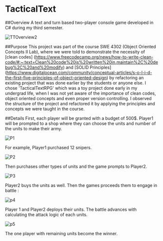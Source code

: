 # TacticalText

##Overview 
A text and turn based two-player console game developed in C# during my third semester. 

![TTOverview2](https://github.com/saadmansakib47/TacticalText/assets/134169023/a6c8a372-9397-48da-bab8-c910773ae76c)


##Purpose
This project was part of the course SWE 4302 (Object Oriented Concepts II Lab), where we were told to demonstrate the necessity of [clean codes] (https://www.freecodecamp.org/news/how-to-write-clean-code/#:~:text=Clean%20code%20is%20written%20in,maintain%2C%20debug%2C%20and%20modify) and [SOLID Principles] (https://www.digitalocean.com/community/conceptual-articles/s-o-l-i-d-the-first-five-principles-of-object-oriented-design) by refactoring an existing project that was done earlier by the students or anyone else. I chose 'TacticalTextRPG' which was a toy project done early in my undergrad life, when I was not yet aware of the importance of clean codes, object oriented concepts and even proper version controlling. I observed the structure 
of the project and refactored it by applying the principles and concepts we were taught in the course. 

##Details
First, each player will be granted with a budget of 500$. 
Player1 will be prompted to a shop where they can choose the units and number of the units to make their army. 

![P1](https://github.com/saadmansakib47/TacticalText/assets/134169023/65cac849-6a9d-4d12-8291-a2cafd85022f)

For example, Player1 purchased 12 snipers.

![P2](https://github.com/saadmansakib47/TacticalText/assets/134169023/03940bc1-c481-4006-b1bb-563c44e708f0)

Then purchases other types of units and the game prompts to Player2. 

![P3](https://github.com/saadmansakib47/TacticalText/assets/134169023/09d8a28e-a949-4d3c-953e-a68dff7f6ddb)

Player2 buys the units as well. Then the games proceeds them to engage in battle : 

![p4](https://github.com/saadmansakib47/TacticalText/assets/134169023/e64b94f4-63e3-430c-af78-e6a125580651)

Player 1 and Player2 deploys their units. The battle advances with calculating the attack logic of each units.

![p5](https://github.com/saadmansakib47/TacticalText/assets/134169023/53173a58-ccb5-4944-8159-1bf2b45bb835)

The one player with remaining units become the winner.







